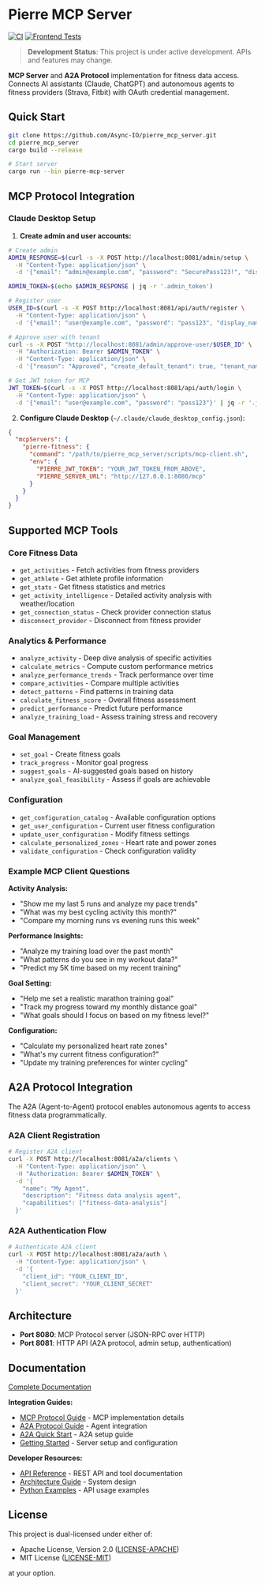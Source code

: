 # Pierre MCP Server

[![CI](https://github.com/Async-IO/pierre_mcp_server/actions/workflows/ci.yml/badge.svg)](https://github.com/Async-IO/pierre_mcp_server/actions/workflows/ci.yml)
[![Frontend Tests](https://github.com/Async-IO/pierre_mcp_server/actions/workflows/frontend-tests.yml/badge.svg)](https://github.com/Async-IO/pierre_mcp_server/actions/workflows/frontend-tests.yml)

> **Development Status**: This project is under active development. APIs and features may change.

**MCP Server** and **A2A Protocol** implementation for fitness data access. Connects AI assistants (Claude, ChatGPT) and autonomous agents to fitness providers (Strava, Fitbit) with OAuth credential management.

## Quick Start

```bash
git clone https://github.com/Async-IO/pierre_mcp_server.git
cd pierre_mcp_server
cargo build --release

# Start server
cargo run --bin pierre-mcp-server
```

## MCP Protocol Integration

### Claude Desktop Setup

1. **Create admin and user accounts:**
```bash
# Create admin
ADMIN_RESPONSE=$(curl -s -X POST http://localhost:8081/admin/setup \
  -H "Content-Type: application/json" \
  -d '{"email": "admin@example.com", "password": "SecurePass123!", "display_name": "Admin"}')

ADMIN_TOKEN=$(echo $ADMIN_RESPONSE | jq -r '.admin_token')

# Register user  
USER_ID=$(curl -s -X POST http://localhost:8081/api/auth/register \
  -H "Content-Type: application/json" \
  -d '{"email": "user@example.com", "password": "pass123", "display_name": "User"}' | jq -r '.user_id')

# Approve user with tenant
curl -s -X POST "http://localhost:8081/admin/approve-user/$USER_ID" \
  -H "Authorization: Bearer $ADMIN_TOKEN" \
  -H "Content-Type: application/json" \
  -d '{"reason": "Approved", "create_default_tenant": true, "tenant_name": "User Org", "tenant_slug": "user-org"}'

# Get JWT token for MCP
JWT_TOKEN=$(curl -s -X POST http://localhost:8081/api/auth/login \
  -H "Content-Type: application/json" \
  -d '{"email": "user@example.com", "password": "pass123"}' | jq -r '.jwt_token')
```

2. **Configure Claude Desktop** (`~/.claude/claude_desktop_config.json`):
```json
{
  "mcpServers": {
    "pierre-fitness": {
      "command": "/path/to/pierre_mcp_server/scripts/mcp-client.sh",
      "env": {
        "PIERRE_JWT_TOKEN": "YOUR_JWT_TOKEN_FROM_ABOVE",
        "PIERRE_SERVER_URL": "http://127.0.0.1:8080/mcp"
      }
    }
  }
}
```

## Supported MCP Tools

### Core Fitness Data
- `get_activities` - Fetch activities from fitness providers
- `get_athlete` - Get athlete profile information  
- `get_stats` - Get fitness statistics and metrics
- `get_activity_intelligence` - Detailed activity analysis with weather/location
- `get_connection_status` - Check provider connection status
- `disconnect_provider` - Disconnect from fitness provider

### Analytics & Performance
- `analyze_activity` - Deep dive analysis of specific activities
- `calculate_metrics` - Compute custom performance metrics
- `analyze_performance_trends` - Track performance over time
- `compare_activities` - Compare multiple activities
- `detect_patterns` - Find patterns in training data
- `calculate_fitness_score` - Overall fitness assessment
- `predict_performance` - Predict future performance
- `analyze_training_load` - Assess training stress and recovery

### Goal Management
- `set_goal` - Create fitness goals
- `track_progress` - Monitor goal progress
- `suggest_goals` - AI-suggested goals based on history
- `analyze_goal_feasibility` - Assess if goals are achievable

### Configuration
- `get_configuration_catalog` - Available configuration options
- `get_user_configuration` - Current user fitness configuration
- `update_user_configuration` - Modify fitness settings
- `calculate_personalized_zones` - Heart rate and power zones
- `validate_configuration` - Check configuration validity

### Example MCP Client Questions

**Activity Analysis:**
- "Show me my last 5 runs and analyze my pace trends"
- "What was my best cycling activity this month?"
- "Compare my morning runs vs evening runs this week"

**Performance Insights:**
- "Analyze my training load over the past month"
- "What patterns do you see in my workout data?"  
- "Predict my 5K time based on my recent training"

**Goal Setting:**
- "Help me set a realistic marathon training goal"
- "Track my progress toward my monthly distance goal"
- "What goals should I focus on based on my fitness level?"

**Configuration:**
- "Calculate my personalized heart rate zones"
- "What's my current fitness configuration?"
- "Update my training preferences for winter cycling"

## A2A Protocol Integration

The A2A (Agent-to-Agent) protocol enables autonomous agents to access fitness data programmatically.

### A2A Client Registration
```bash
# Register A2A client
curl -X POST http://localhost:8081/a2a/clients \
  -H "Content-Type: application/json" \
  -H "Authorization: Bearer $ADMIN_TOKEN" \
  -d '{
    "name": "My Agent",
    "description": "Fitness data analysis agent", 
    "capabilities": ["fitness-data-analysis"]
  }'
```

### A2A Authentication Flow
```bash
# Authenticate A2A client
curl -X POST http://localhost:8081/a2a/auth \
  -H "Content-Type: application/json" \
  -d '{
    "client_id": "YOUR_CLIENT_ID",
    "client_secret": "YOUR_CLIENT_SECRET"
  }'
```

## Architecture

- **Port 8080**: MCP Protocol server (JSON-RPC over HTTP)
- **Port 8081**: HTTP API (A2A protocol, admin setup, authentication)

## Documentation

[Complete Documentation](docs/README.md)

**Integration Guides:**
- [MCP Protocol Guide](docs/developer-guide/04-mcp-protocol.md) - MCP implementation details
- [A2A Protocol Guide](docs/developer-guide/05-a2a-protocol.md) - Agent integration
- [A2A Quick Start](docs/A2A_QUICK_START.md) - A2A setup guide
- [Getting Started](docs/getting-started.md) - Server setup and configuration

**Developer Resources:**
- [API Reference](docs/developer-guide/14-api-reference.md) - REST API and tool documentation
- [Architecture Guide](docs/developer-guide/01-architecture.md) - System design
- [Python Examples](docs/developer-guide/python-examples.md) - API usage examples

## License

This project is dual-licensed under either of:

* Apache License, Version 2.0 ([LICENSE-APACHE](LICENSE-APACHE))
* MIT License ([LICENSE-MIT](LICENSE-MIT))

at your option.